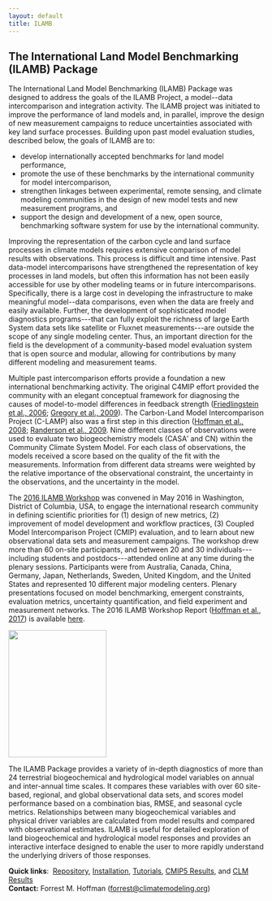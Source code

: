 ```yaml
---
layout: default
title: ILAMB
---
```


## The International Land Model Benchmarking (ILAMB) Package

The International Land Model Benchmarking (ILAMB) Package was designed
to address the goals of the ILAMB Project, a model--data intercomparison
and integration activity.  The ILAMB project was initiated to improve
the performance of land models and, in parallel, improve the design of
new measurement campaigns to reduce uncertainties associated with key
land surface processes. Building upon past model evaluation studies,
described below, the goals of ILAMB are to:

<ul>
<li> develop internationally accepted benchmarks for land model performance, </li>
<li> promote the use of these benchmarks by the international community for model intercomparison, </li>
<li> strengthen linkages between experimental, remote sensing, and climate modeling communities in the design of new model tests and new measurement programs, and </li>
<li> support the design and development of a new, open source, benchmarking software system for use by the international community. </li>
</ul>

Improving the representation of the carbon cycle and land surface
processes in climate models requires extensive comparison of model results
with observations. This process is difficult and time intensive. Past
data-model intercomparisons have strengthened the representation
of key processes in land models, but often this information has not
been easily accessible for use by other modeling teams or in future
intercomparisons. Specifically, there is a large cost in developing
the infrastructure to make meaningful model--data comparisons, even when
the data are freely and easily available. Further, the development of
sophisticated model diagnostics programs---that can fully exploit
the richness of large Earth System data sets like satellite or
Fluxnet measurements---are outside the scope of any single modeling
center. Thus, an important direction for the field is the development
of a community-based model evaluation system that is open source and
modular, allowing for contributions by many different modeling and
measurement teams.

Multiple past intercomparison efforts provide a foundation a new
international benchmarking activity. The original C4MIP effort provided
the community with an elegant conceptual framework for diagnosing the
causes of model-to-model differences in feedback strength ([Friedlingstein
et al., 2006](resources.html#Friedlingstein_JClim_20060715); [Gregory et al., 2009](resources.html#Friedlingstein_JClim_20060715)). The Carbon-Land Model Intercomparison
Project (C-LAMP) also was a first step in this direction ([Hoffman et al.,
2008](resources.html#Hoffman_iEMSs-C-LAMP_20080707); [Randerson et al., 2009](resources.html#Randerson_GCB_20091001). Nine different classes of observations
were used to evaluate two biogeochemistry models (CASA&prime; and CN)
within the Community Climate System Model. For each class of observations,
the models received a score based on the quality of the fit with the
measurements. Information from different data streams were weighted by the
relative importance of the observational constraint, the uncertainty in
the observations, and the uncertainty in the model.

The [2016 ILAMB Workshop](https://www.ilamb.org/meetings/washington2016/
"2016 ILAMB Workshop") was convened in May 2016 in Washington,
District of Columbia, USA, to engage the international research
community in defining scientific priorities for (1) design of
new metrics, (2) improvement of  model development and workflow
practices, (3) Coupled Model Intercomparison Project (CMIP)
evaluation, and to learn about new observational data sets and
measurement campaigns.  The workshop drew more than 60 on-site
participants, and between 20 and 30 individuals---including
students and postdocs---attended online at any time during the
plenary sessions. Participants were from Australia, Canada, China,
Germany, Japan, Netherlands, Sweden, United Kingdom, and the United
States and represented 10 different major modeling centers. Plenary
presentations focused on model benchmarking, emergent constraints,
evaluation metrics, uncertainty quantification, and field experiment
and measurement networks. The 2016 ILAMB Workshop Report ([Hoffman et al., 2017](resources.html#Hoffman_ILAMB_20170401)) is available
[here](https://www.ilamb.org/meetings/washington2016/2016_ILAMB_Report_V10_web.pdf
"2016 ILAMB Workshop Report").

<a border="0" align="right" target="_blank" href="https://www.ilamb.org/meetings/washington2016/2016_ILAMB_Report_V10_web.pdf"><img width="193" height="250" src="https://www.ilamb.org/meetings/washington2016/2016_ILAMB_Report_cover_small.jpg"></a>

The ILAMB Package provides a variety of in-depth diagnostics of more
than 24 terrestrial biogeochemical and hydrological model variables on
annual and inter-annual time scales. It compares these variables with
over 60 site-based, regional, and global observational data sets, and
scores model performance based on a combination bias, RMSE, and seasonal
cycle metrics. Relationships between many biogeochemical variables and
physical driver variables are calculated from model results and compared
with observational estimates. ILAMB is useful for detailed exploration
of land biogeochemical and hydrological model responses and provides
an interactive interface designed to enable the user to more rapidly
understand the underlying drivers of those responses.

<strong>Quick links</strong>:&nbsp;
<a href="https://bitbucket.org/ncollier/ilamb">Repository</a>,
<a href="https://www.ilamb.org/doc/install.html">Installation</a>,
<a href="https://www.ilamb.org/doc/tutorial.html">Tutorials</a>,
<a href="https://www.ilamb.org/CMIP5/esmHistorical">CMIP5 Results</a>,
and <a href="https://www.ilamb.org/CLM/">CLM Results</a>
<br>
<b>Contact:</b> Forrest M. Hoffman (forrest@climatemodeling.org)
